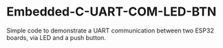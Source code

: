 # Embedded-C-UART-COM-LED-BTN
Simple code to demonstrate a UART communication between two ESP32 boards, via LED and a push button.
